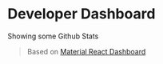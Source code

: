 # Developer Dashboard 

Showing some Github Stats


> Based on [Material React Dashboard]("git+https://github.com/creativetimofficial/material-dashboard-react.git")
